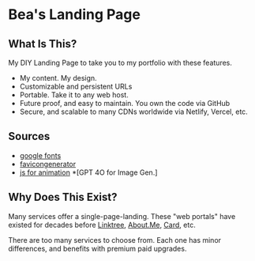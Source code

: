 # Bea's Landing Page


## What Is This? 
My DIY Landing Page to take you to my portfolio with these features. 

* My content. My design.
* Customizable and persistent URLs
* Portable. Take it to any web host. 
* Future proof, and easy to maintain. You own the code via GitHub
* Secure, and scalable to many CDNs worldwide via Netlify, Vercel, etc.

## Sources
* [google fonts](fonts.google.com)
* [favicongenerator](favicongenerator.net)
* [js for animation](https://codepen.io/fand/pen/MWMBdbj)
*[GPT 4O for Image Gen.]

## Why Does This Exist? 
Many services offer a single-page-landing. These "web portals" have existed for decades before [Linktree](https://linktr.ee/), [About.Me](https://about.me), [Card](https://carrd.co/), etc.

There are too many services to choose from. Each one has minor differences, and benefits with premium paid upgrades. 
